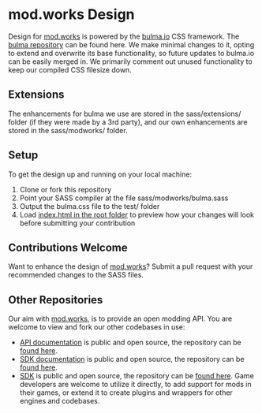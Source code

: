 # mod.works Design
Design for [mod.works](https://mod.works) is powered by the [bulma.io](http://bulma.io) CSS framework. The [bulma repository](https://github.com/jgthms/bulma) can be found here. We make minimal changes to it, opting to extend and overwrite its base functionality, so future updates to bulma.io can be easily merged in. We primarily comment out unused functionality to keep our compiled CSS filesize down.

## Extensions
The enhancements for bulma we use are stored in the sass/extensions/ folder (if they were made by a 3rd party), and our own enhancements are stored in the sass/modworks/ folder.

## Setup
To get the design up and running on your local machine:

1. Clone or fork this repository
2. Point your SASS compiler at the file sass/modworks/bulma.sass
3. Output the bulma.css file to the test/ folder
4. Load [index.html in the root folder](https://design.mod.works) to preview how your changes will look before submitting your contribution

## Contributions Welcome
Want to enhance the design of [mod.works](https://mod.works)? Submit a pull request with your recommended changes to the SASS files.

## Other Repositories
Our aim with [mod.works](https://mod.works), is to provide an open modding API. You are welcome to view and fork our other codebases in use:

* [API documentation](https://docs.mod.works) is public and open source, the repository can be [found here](https://github.com/DBolical/modworksAPIDOCS).
* [SDK documentation](https://sdk.mod.works) is public and open source, the repository can be [found here](https://github.com/DBolical/modworksSDK).
* [SDK](https://sdk.mod.works) is public and open source, the repository can be [found here](https://github.com/DBolical/modworksSDK). Game developers are welcome to utilize it directly, to add support for mods in their games, or extend it to create plugins and wrappers for other engines and codebases.
